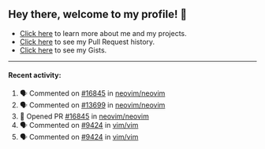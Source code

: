## Hey there, welcome to my profile! 👋

- [Click here](https://seandewar.github.io/) to learn more about me and my projects.
- [Click here](https://github.com/search?p=1&q=author%3Aseandewar+is%3Apr) to see my Pull Request history.
- [Click here](https://gist.github.com/seandewar) to see my Gists.

---

#### Recent activity:

<!--START_SECTION:activity-->
1. 🗣 Commented on [#16845](https://github.com/neovim/neovim/issues/16845) in [neovim/neovim](https://github.com/neovim/neovim)
2. 🗣 Commented on [#13699](https://github.com/neovim/neovim/issues/13699) in [neovim/neovim](https://github.com/neovim/neovim)
3. 💪 Opened PR [#16845](https://github.com/neovim/neovim/pull/16845) in [neovim/neovim](https://github.com/neovim/neovim)
4. 🗣 Commented on [#9424](https://github.com/vim/vim/issues/9424) in [vim/vim](https://github.com/vim/vim)
5. 🗣 Commented on [#9424](https://github.com/vim/vim/issues/9424) in [vim/vim](https://github.com/vim/vim)
<!--END_SECTION:activity-->
